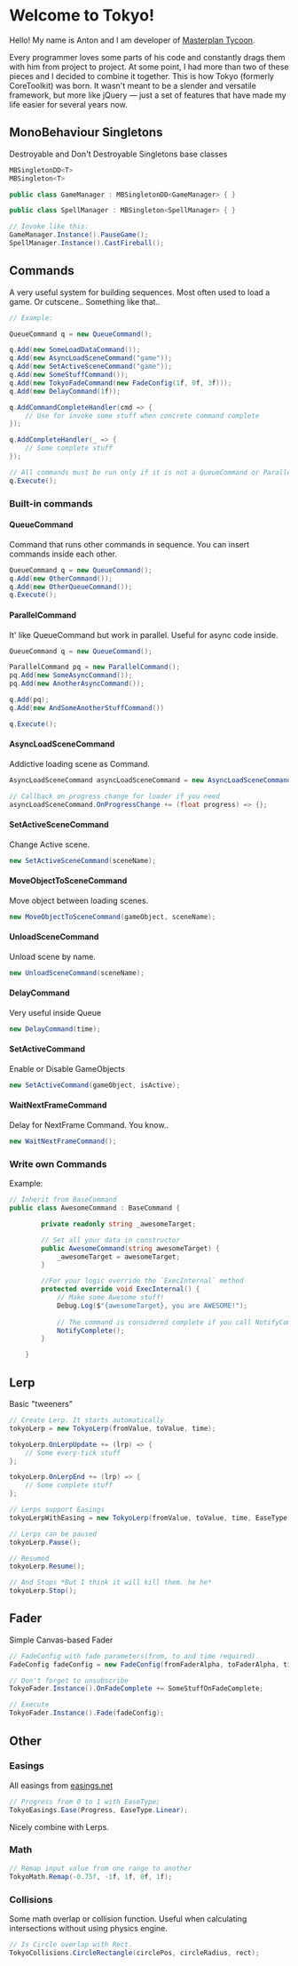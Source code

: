 # Welcome to Tokyo!
Hello! My name is Anton and I am developer of [Masterplan Tycoon](https://store.steampowered.com/app/1644500?utm_source=github_tokyo).

Every programmer loves some parts of his code and constantly drags them with him from project to project. At some point, I had more than two of these pieces and I decided to combine it together. This is how Tokyo (formerly CoreToolkit) was born. It wasn't meant to be a slender and versatile framework, but more like jQuery — just a set of features that have made my life easier for several years now.

## MonoBehaviour Singletons
Destroyable and Don't Destroyable Singletons base classes
```c#
MBSingletonDD<T>
MBSingleton<T>

public class GameManager : MBSingletonDD<GameManager> { }

public class SpellManager : MBSingleton<SpellManager> { }

// Invoke like this:
GameManager.Instance().PauseGame();
SpellManager.Instance().CastFireball();
```

## Commands
A very useful system for building sequences. Most often used to load a game. Or cutscene.. Something like that..
```c#
// Example:

QueueCommand q = new QueueCommand();

q.Add(new SomeLoadDataCommand());
q.Add(new AsyncLoadSceneCommand("game"));
q.Add(new SetActiveSceneCommand("game"));
q.Add(new SomeStuffCommand());
q.Add(new TokyoFadeCommand(new FadeConfig(1f, 0f, 3f)));
q.Add(new DelayCommand(1f));

q.AddCommandCompleteHandler(cmd => {
    // Use for invoke some stuff when concrete command complete
});

q.AddCompleteHandler(_ => { 
    // Some complete stuff
});

// All commands must be run only if it is not a QueueCommand or ParallelCommand
q.Execute();
```

### Built-in commands
#### QueueCommand
Command that runs other commands in sequence. You can insert commands inside each other.
```c#
QueueCommand q = new QueueCommand();
q.Add(new OtherCommand());
q.Add(new OtherQueueCommand());
q.Execute();
```

#### ParallelCommand
It' like QueueCommand but work in parallel. Useful for async code inside.
```c#
QueueCommand q = new QueueCommand();

ParallelCommand pq = new ParallelCommand();
pq.Add(new SomeAsyncCommand());
pq.Add(new AnotherAsyncCommand());

q.Add(pq);
q.Add(new AndSomeAnotherStuffCommand())

q.Execute();
```

#### AsyncLoadSceneCommand
Addictive loading scene as Command.
```c#
AsyncLoadSceneCommand asyncLoadSceneCommand = new AsyncLoadSceneCommand(sceneName);

// Callback on progress change for loader if you need
asyncLoadSceneCommand.OnProgressChange += (float progress) => {};
```

#### SetActiveSceneCommand
Change Active scene.
```c#
new SetActiveSceneCommand(sceneName);
```

#### MoveObjectToSceneCommand
Move object between loading scenes.
```c#
new MoveObjectToSceneCommand(gameObject, sceneName);
```

#### UnloadSceneCommand
Unload scene by name.
```c#
new UnloadSceneCommand(sceneName);
```

#### DelayCommand
Very useful inside Queue
```c#
new DelayCommand(time);
```

#### SetActiveCommand
Enable or Disable GameObjects
```c#
new SetActiveCommand(gameObject, isActive);
```

#### WaitNextFrameCommand
Delay for NextFrame Command. You know..
```c#
new WaitNextFrameCommand();
```

### Write own Commands
Example:
```c#
// Inherit from BaseCommand
public class AwesomeCommand : BaseCommand {

        private readonly string _awesomeTarget;

        // Set all your data in constructor 
        public AwesomeCommand(string awesomeTarget) {
            _awesomeTarget = awesomeTarget;
        }

        //For your logic override the `ExecInternal` method
        protected override void ExecInternal() {
            // Make some Awesome stuff!
            Debug.Log($"{awesomeTarget}, you are AWESOME!");
            
            // The command is considered complete if you call NotifyComplete()
            NotifyComplete();
        }

    }
```

## Lerp
Basic "tweeners"
```c#
// Create Lerp. It starts automatically
tokyoLerp = new TokyoLerp(fromValue, toValue, time);

tokyoLerp.OnLerpUpdate += (lrp) => {
    // Some every-tick stuff
};

tokyoLerp.OnLerpEnd += (lrp) => {
    // Some complete stuff
};

// Lerps support Easings
tokyoLerpWithEasing = new TokyoLerp(fromValue, toValue, time, EaseType.InExpo);

// Lerps can be paused
tokyoLerp.Pause();

// Resumed
tokyoLerp.Resume();

// And Stops *But I think it will kill them. he he*
tokyoLerp.Stop();
```

## Fader
Simple Canvas-based Fader

```c#
// FadeConfig with fade parameters(from, to and time required)
FadeConfig fadeConfig = new FadeConfig(fromFaderAlpha, toFaderAlpha, time, fadeColor, isLockedRaycasts);

// Don't forget to unsubscribe
TokyoFader.Instance().OnFadeComplete += SomeStuffOnFadeComplete;

// Execute
TokyoFader.Instance().Fade(fadeConfig);

```

## Other

### Easings
All easings from [easings.net](https://easings.net/)
```c#
// Progress from 0 to 1 with EaseType;
TokyoEasings.Ease(Progress, EaseType.Linear);
```
Nicely combine with Lerps.

### Math
```c#
// Remap input value from one range to another
TokyoMath.Remap(-0.75f, -1f, 1f, 0f, 1f);
```

### Collisions
Some math overlap or collision function. Useful when calculating intersections without using physics engine.
```c#
// Is Circle overlap with Rect.
TokyoCollisions.CircleRectangle(circlePos, circleRadius, rect);
```